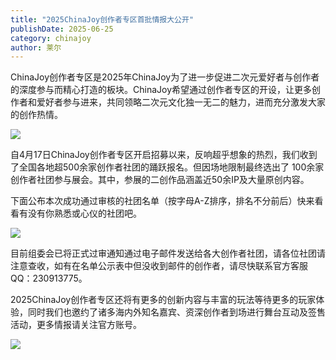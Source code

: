 ```yaml
---
title: "2025ChinaJoy创作者专区首批情报大公开"
publishDate: 2025-06-25
category: chinajoy
author: 莱尔
---
```


ChinaJoy创作者专区是2025年ChinaJoy为了进一步促进二次元爱好者与创作者的深度参与而精心打造的板块。ChinaJoy希望通过创作者专区的开设，让更多创作者和爱好者参与进来，共同领略二次元文化独一无二的魅力，进而充分激发大家的创作热情。  
  

![](https://ec-net-1251389766.cos.ap-shanghai.myqcloud.com/wp-content/uploads/2025/06/20250625232338666.jpeg)

自4月17日ChinaJoy创作者专区开启招募以来，反响超乎想象的热烈，我们收到了全国各地超500余家创作者社团的踊跃报名。但因场地限制最终选出了 100余家创作者社团参与展会。其中，参展的二创作品涵盖近50余IP及大量原创内容。

下面公布本次成功通过审核的社团名单（按字母A-Z排序，排名不分前后）快来看看有没有你熟悉或心仪的社团吧。

![](https://ec-net-1251389766.cos.ap-shanghai.myqcloud.com/wp-content/uploads/2025/06/20250625232340858-677x1024.jpeg)

目前组委会已将正式过审通知通过电子邮件发送给各大创作者社团，请各位社团请注意查收，如有在名单公示表中但没收到邮件的创作者，请尽快联系官方客服QQ：230913775。

2025ChinaJoy创作者专区还将有更多的创新内容与丰富的玩法等待更多的玩家体验，同时我们也邀约了诸多海内外知名嘉宾、资深创作者到场进行舞台互动及签售活动，更多情报请关注官方账号。

![](https://ec-net-1251389766.cos.ap-shanghai.myqcloud.com/wp-content/uploads/2025/06/20250625232341721.png)
